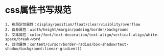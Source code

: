 # css属性书写规范
    1. 布局定位属性：display/position/float/clear/visiblity/overflow
    2. 自身属性：width/height/margin/padding/border/background
    3. 文本属性：color/font/text-decoration/text-align/vertical-align/white-space/break-word
    4. 其他属性：content/cursor/border-radius/box-shadow/text-shadow/background:linear-gradient()